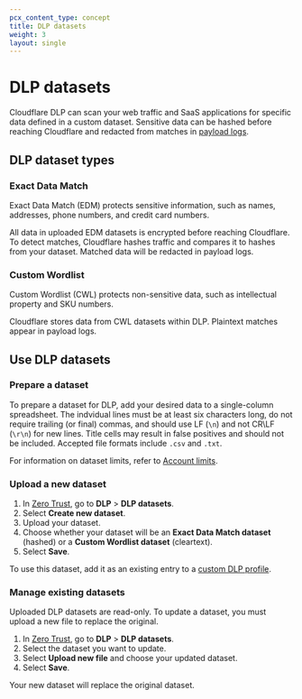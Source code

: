 ```yaml
---
pcx_content_type: concept
title: DLP datasets
weight: 3
layout: single
---
```


# DLP datasets

Cloudflare DLP can scan your web traffic and SaaS applications for specific data defined in a custom dataset. Sensitive data can be hashed before reaching Cloudflare and redacted from matches in [payload logs](/cloudflare-one/policies/data-loss-prevention/dlp-policies/payload-logging/).

## DLP dataset types

### Exact Data Match

Exact Data Match (EDM) protects sensitive information, such as names, addresses, phone numbers, and credit card numbers.

All data in uploaded EDM datasets is encrypted before reaching Cloudflare. To detect matches, Cloudflare hashes traffic and compares it to hashes from your dataset. Matched data will be redacted in payload logs.

### Custom Wordlist

Custom Wordlist (CWL) protects non-sensitive data, such as intellectual property and SKU numbers.

Cloudflare stores data from CWL datasets within DLP. Plaintext matches appear in payload logs.

## Use DLP datasets

### Prepare a dataset

To prepare a dataset for DLP, add your desired data to a single-column spreadsheet. The indvidual lines must be at least six characters long, do not require trailing (or final) commas, and should use LF (`\n`) and not CR\LF (`\r\n`) for new lines. Title cells may result in false positives and should not be included. Accepted file formats include `.csv` and `.txt`.

For information on dataset limits, refer to [Account limits](/cloudflare-one/account-limits/#data-loss-prevention).

### Upload a new dataset

1. In [Zero Trust](https://one.dash.cloudflare.com/), go to **DLP** > **DLP datasets**.
2. Select **Create new dataset**.
3. Upload your dataset.
4. Choose whether your dataset will be an **Exact Data Match dataset** (hashed) or a **Custom Wordlist dataset** (cleartext).
5. Select **Save**.

To use this dataset, add it as an existing entry to a [custom DLP profile](/cloudflare-one/policies/data-loss-prevention/dlp-profiles/#build-a-custom-profile).

### Manage existing datasets

Uploaded DLP datasets are read-only. To update a dataset, you must upload a new file to replace the original.

1. In [Zero Trust](https://one.dash.cloudflare.com/), go to **DLP** > **DLP datasets**.
2. Select the dataset you want to update.
3. Select **Upload new file** and choose your updated dataset.
4. Select **Save**.

Your new dataset will replace the original dataset.
